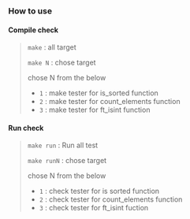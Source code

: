 ### How to use

#### Compile check
> ```make``` : all target
>
> ```make N``` : chose target
>
> chose N from the below
> * ```1``` : make tester for is_sorted function
> * ```2``` : make tester for count_elements function
> * ```3``` : make tester for ft_isint function
>

#### Run check
> ```make run``` : Run all test
>
> ```make runN``` : chose target
>
> chose N from the below
> * ```1``` : check tester for is sorted function
> * ```2``` : check tester for count_elements function
> * ```3``` : check tester for ft_isint fuction
